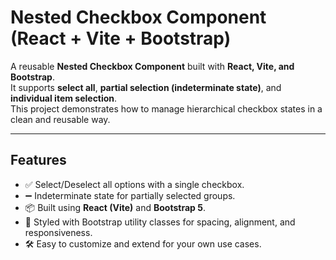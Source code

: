 # Nested Checkbox Component (React + Vite + Bootstrap)

A reusable **Nested Checkbox Component** built with **React, Vite, and Bootstrap**.  
It supports **select all**, **partial selection (indeterminate state)**, and **individual item selection**.  
This project demonstrates how to manage hierarchical checkbox states in a clean and reusable way.

---

##  Features

- ✅ Select/Deselect all options with a single checkbox.  
- ➖ Indeterminate state for partially selected groups.  
- 📦 Built using **React (Vite)** and **Bootstrap 5**.  
- 🎨 Styled with Bootstrap utility classes for spacing, alignment, and responsiveness.  
- 🛠️ Easy to customize and extend for your own use cases.